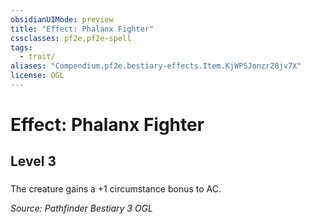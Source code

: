 ```yaml
---
obsidianUIMode: preview
title: "Effect: Phalanx Fighter"
cssclasses: pf2e,pf2e-spell
tags:
  - trait/
aliases: "Compendium.pf2e.bestiary-effects.Item.KjWPSJonzrZ8jv7X"
license: OGL
---
```

# Effect: Phalanx Fighter
## Level 3
### 






The creature gains a +1 circumstance bonus to AC.

*Source: Pathfinder Bestiary 3*
*OGL*